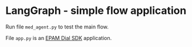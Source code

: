 # LangGraph - simple flow application

Run file `med_agent.py` to test the main flow.

File `app.py` is an [EPAM Dial SDK](https://github.com/epam/ai-dial-sdk) application.
